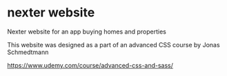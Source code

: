 # nexter website

Nexter website for an app buying homes and properties

This website was designed as a part of an advanced CSS course by Jonas Schmedtmann

https://www.udemy.com/course/advanced-css-and-sass/

